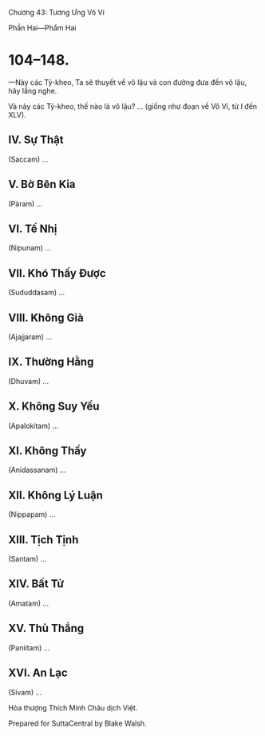  

Chương 43: Tương Ưng Vô Vi

Phần Hai—Phẩm Hai

# 104–148.

—Này các Tỷ-kheo, Ta sẽ thuyết về vô lậu và con đường đưa đến vô lậu, hãy lắng nghe.

Và này các Tỷ-kheo, thế nào là vô lậu? … (giống như đoạn về Vô Vi, từ I đến XLV).

## IV. Sự Thật

(Saccam) …

## V. Bờ Bên Kia

(Pàram) …

## VI. Tế Nhị

(Nipunam) …

## VII. Khó Thấy Ðược

(Sududdasam) …

## VIII. Không Già

(Ajajjaram) …

## IX. Thường Hằng

(Dhuvam) …

## X. Không Suy Yếu

(Apalokitam) …

## XI. Không Thấy

(Anidassanam) …

## XII. Không Lý Luận

(Nippapam) …

## XIII. Tịch Tịnh

(Santam) …

## XIV. Bất Tử

(Amatam) …

## XV. Thù Thắng

(Paniitam) …

## XVI. An Lạc

(Sivam) …

Hòa thượng Thích Minh Châu dịch Việt.

Prepared for SuttaCentral by Blake Walsh.
